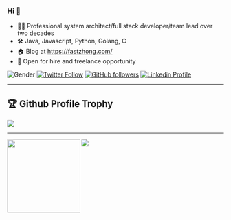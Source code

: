 ### Hi 👋

<!--
**fastzhong/fastzhong** is a ✨ _special_ ✨ repository because its `README.md` (this file) appears on your GitHub profile.

Here are some ideas to get you started:

- 🔭 I’m currently working on ...
- 🌱 I’m currently learning ...
- 👯 I’m looking to collaborate on ...
- 🤔 I’m looking for help with ...
- 💬 Ask me about ...
- 📫 How to reach me: ...
- 😄 Pronouns: ...
- ⚡ Fun fact: ...
-->

- 👨‍💻 Professional system architect/full stack developer/team lead over two decades
- 🛠 Java, Javascript, Python, Golang, C
- 🏠 Blog at https://fastzhong.com/
- 🔭 Open for hire and freelance opportunity

![Gender](https://img.shields.io/badge/gender-%F0%9F%A4%B5-lightgrey)
[![Twitter Follow](https://img.shields.io/twitter/follow/fastzhong?label=%40fastzhonng&style=social)](https://twitter.com/fastzhong)
[![GitHub followers](https://img.shields.io/github/followers/fastzhong?label=fastzhong&style=social)](htttps://github.com/fastzhong)
[![Linkedin Profile](https://img.shields.io/badge/Linkedin-blue?style=flat&logo=linkedin&labelColor=blue)](https://www.linkedin.com/in/zhonglun/)

---

<h2>🏆 Github Profile Trophy</h2>
<img src="https://github-profile-trophy.vercel.app/?username=fastzhong&theme=nord&column=6"/>

---

<div>
  <img height="170" align="left" src="https://github-readme-stats.vercel.app/api?username=fastzhong&theme=vue-dark&count_private=true&include_all_commits=true" />
  <img src="https://github-readme-stats.vercel.app/api/top-langs/?username=fastzhong&theme=vue-dark&layout=compact" />
</div>
